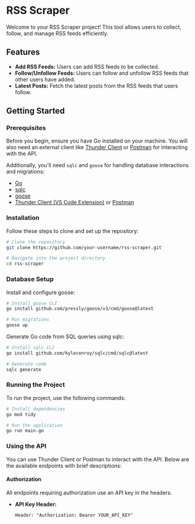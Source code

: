 # RSS Scraper

Welcome to your RSS Scraper project! This tool allows users to collect, follow, and manage RSS feeds efficiently.

## Features

- **Add RSS Feeds:** Users can add RSS feeds to be collected.
- **Follow/Unfollow Feeds:** Users can follow and unfollow RSS feeds that other users have added.
- **Latest Posts:** Fetch the latest posts from the RSS feeds that users follow.

## Getting Started

### Prerequisites

Before you begin, ensure you have Go installed on your machine. You will also need an external client like [Thunder Client](https://www.thunderclient.io/) or [Postman](https://www.postman.com/) for interacting with the API.

Additionally, you'll need `sqlc` and `goose` for handling database interactions and migrations:

- [Go](https://golang.org/doc/install)
- [sqlc](https://sqlc.dev/)
- [goose](https://github.com/pressly/goose)
- [Thunder Client (VS Code Extension)](https://www.thunderclient.io/) or [Postman](https://www.postman.com/)

### Installation

Follow these steps to clone and set up the repository:

```bash
# Clone the repository
git clone https://github.com/your-username/rss-scraper.git

# Navigate into the project directory
cd rss-scraper
```
### Database Setup
Install and configure goose:

```bash
# Install goose CLI
go install github.com/pressly/goose/v3/cmd/goose@latest

# Run migrations
goose up
```
Generate Go code from SQL queries using sqlc:

```bash
# Install sqlc CLI
go install github.com/kyleconroy/sqlc/cmd/sqlc@latest

# Generate code
sqlc generate
```
### Running the Project
To run the project, use the following commands:
```bash
# Install dependencies
go mod tidy

# Run the application
go run main.go
```
### Using the API

You can use Thunder Client or Postman to interact with the API. Below are the available endpoints with brief descriptions:

#### Authorization

All endpoints requiring authorization use an API key in the headers.

- **API Key Header:**
  ```http
  Header: "Authorization: Bearer YOUR_API_KEY"

